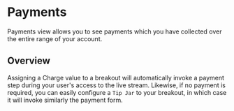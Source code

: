 # Payments

Payments view allows you to see payments which you have collected over the entire range of your account.

## Overview

Assigning a Charge value to a breakout will automatically invoke a payment step during your user's access to the live stream. Likewise, if no payment is required, you can easily configure a `Tip Jar` to your breakout, in which case it will invoke similarly the payment form. 
